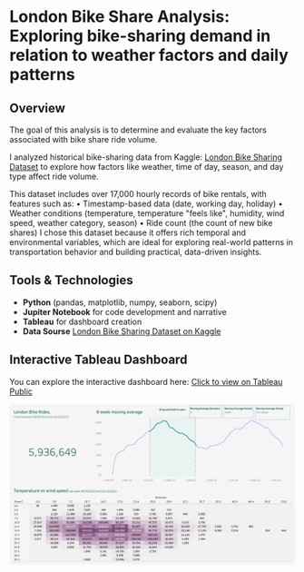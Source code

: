 # London Bike Share Analysis: Exploring bike-sharing demand in relation to weather factors and daily patterns

## Overview  
The goal of this analysis is to determine and evaluate the key factors associated with bike share ride volume.  
  
I analyzed historical bike-sharing data from Kaggle: [London Bike Sharing Dataset](https://www.kaggle.com/datasets/hmavrodiev/london-bike-sharing-dataset) to explore how factors like weather, time of day, season, and day type affect ride volume.

This dataset includes over 17,000 hourly records of bike rentals, with features such as:
    • Timestamp-based data (date, working day, holiday)
    • Weather conditions (temperature, temperature "feels like", humidity, wind speed, weather category, season)
    • Ride count (the count of new bike shares)
I chose this dataset because it offers rich temporal and environmental variables, which are ideal for exploring real-world patterns in transportation behavior and building practical, data-driven insights.

## Tools & Technologies
- **Python** (pandas, matplotlib, numpy, seaborn, scipy)
- **Jupiter Notebook** for code development and narrative
- **Tableau** for dashboard creation
- **Data Sourse** [London Bike Sharing Dataset on Kaggle](https://www.kaggle.com/datasets/hmavrodiev/london-bike-sharing-dataset)

## Interactive Tableau Dashboard
You can explore the interactive dashboard here:
[Click to view on Tableau Public](https://public.tableau.com/shared/WGZJJX8Z4?:display_count=n&:origin=viz_share_link)

![Dashboard Preview](images/dashboard_preview.png)
